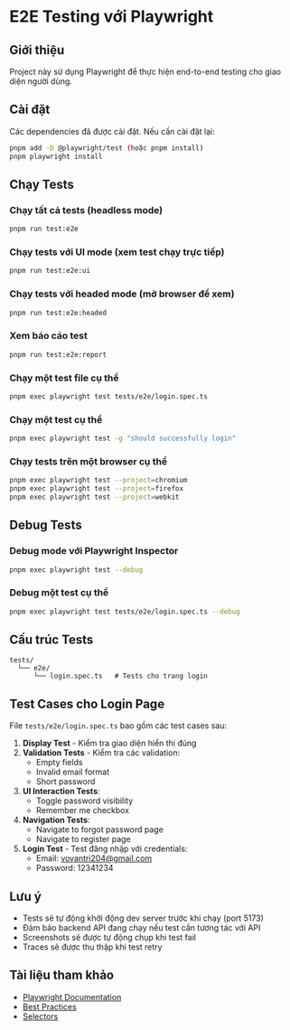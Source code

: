 # E2E Testing với Playwright

## Giới thiệu

Project này sử dụng Playwright để thực hiện end-to-end testing cho giao diện người dùng.

## Cài đặt

Các dependencies đã được cài đặt. Nếu cần cài đặt lại:

```bash
pnpm add -D @playwright/test (hoặc pnpm install)
pnpm playwright install
```

## Chạy Tests

### Chạy tất cả tests (headless mode)

```bash
pnpm run test:e2e
```

### Chạy tests với UI mode (xem test chạy trực tiếp)

```bash
pnpm run test:e2e:ui
```

### Chạy tests với headed mode (mở browser để xem)

```bash
pnpm run test:e2e:headed
```

### Xem báo cáo test

```bash
pnpm run test:e2e:report
```

### Chạy một test file cụ thể

```bash
pnpm exec playwright test tests/e2e/login.spec.ts
```

### Chạy một test cụ thể

```bash
pnpm exec playwright test -g "should successfully login"
```

### Chạy tests trên một browser cụ thể

```bash
pnpm exec playwright test --project=chromium
pnpm exec playwright test --project=firefox
pnpm exec playwright test --project=webkit
```

## Debug Tests

### Debug mode với Playwright Inspector

```bash
pnpm exec playwright test --debug
```

### Debug một test cụ thể

```bash
pnpm exec playwright test tests/e2e/login.spec.ts --debug
```

## Cấu trúc Tests

```
tests/
  └── e2e/
      └── login.spec.ts   # Tests cho trang login
```

## Test Cases cho Login Page

File `tests/e2e/login.spec.ts` bao gồm các test cases sau:

1. **Display Test** - Kiểm tra giao diện hiển thị đúng
2. **Validation Tests** - Kiểm tra các validation:
   - Empty fields
   - Invalid email format
   - Short password
3. **UI Interaction Tests**:
   - Toggle password visibility
   - Remember me checkbox
4. **Navigation Tests**:
   - Navigate to forgot password page
   - Navigate to register page
5. **Login Test** - Test đăng nhập với credentials:
   - Email: vovantri204@gmail.com
   - Password: 12341234

## Lưu ý

- Tests sẽ tự động khởi động dev server trước khi chạy (port 5173)
- Đảm bảo backend API đang chạy nếu test cần tương tác với API
- Screenshots sẽ được tự động chụp khi test fail
- Traces sẽ được thu thập khi test retry

## Tài liệu tham khảo

- [Playwright Documentation](https://playwright.dev)
- [Best Practices](https://playwright.dev/docs/best-practices)
- [Selectors](https://playwright.dev/docs/selectors)
